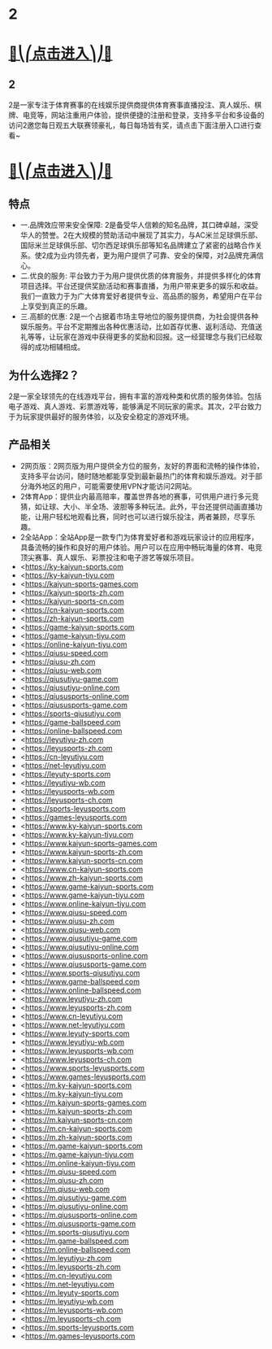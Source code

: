 # 2

# [🍉⎝⎛点击进入⎞⎠🍉](https://kkdd668.cn)
## 2
2是一家专注于体育赛事的在线娱乐提供商提供体育赛事直播投注、真人娱乐、棋牌、电竞等，网站注重用户体验，提供便捷的注册和登录，支持多平台和多设备的访问2邀您每日观五大联赛领豪礼，每日每场皆有奖，请点击下面注册入口进行查看~
# [🍉⎝⎛点击进入⎞⎠🍉](https://kkdd668.cn)

## 特点
- 一.品牌效应带来安全保障: 2是备受华人信赖的知名品牌，其口碑卓越，深受华人的赞誉。2在大规模的赞助活动中展现了其实力，与AC米兰足球俱乐部、国际米兰足球俱乐部、切尔西足球俱乐部等知名品牌建立了紧密的战略合作关系。使2成为业内领先者，更为用户提供了可靠、安全的保障，对2品牌充满信心。
- 二.优良的服务: 平台致力于为用户提供优质的体育服务，并提供多样化的体育项目选择。平台还提供奖励活动和赛事直播，为用户带来更多的娱乐和收益。我们一直致力于为广大体育爱好者提供专业、高品质的服务，希望用户在平台上享受到真正的乐趣。
- 三.高额的优惠: 2是一个占据着市场主导地位的服务提供商，为社会提供各种娱乐服务。平台不定期推出各种优惠活动，比如首存优惠、返利活动、充值送礼等等，让玩家在游戏中获得更多的奖励和回报。这一经营理念与我们已经取得的成功相辅相成。

## 为什么选择2？
2是一家全球领先的在线游戏平台，拥有丰富的游戏种类和优质的服务体验。包括电子游戏、真人游戏、彩票游戏等，能够满足不同玩家的需求。其次，2平台致力于为玩家提供最好的服务体验，以及安全稳定的游戏环境。
## 产品相关
- 2网页版：2网页版为用户提供全方位的服务，友好的界面和流畅的操作体验，支持多平台访问，随时随地都能享受到最新最热门的体育和娱乐游戏。对于部分海外地区的用户，可能需要使用VPN才能访问2网站。
- 2体育App：提供业内最高赔率，覆盖世界各地的赛事，可供用户进行多元竞猜，如让球、大小、半全场、波胆等多种玩法。此外，平台还提供动画直播功能，让用户轻松地观看比赛，同时也可以进行娱乐投注，两者兼顾，尽享乐趣。
- 2全站App：全站App是一款专门为体育爱好者和游戏玩家设计的应用程序，具备流畅的操作和良好的用户体验。用户可以在应用中畅玩海量的体育、电竞顶尖赛事、真人娱乐、彩票投注和电子游艺等娱乐项目。
- <https://ky-kaiyun-sports.com
- <https://ky-kaiyun-tiyu.com
- <https://kaiyun-sports-games.com
- <https://kaiyun-sports-zh.com
- <https://kaiyun-sports-cn.com
- <https://cn-kaiyun-sports.com
- <https://zh-kaiyun-sports.com
- <https://game-kaiyun-sports.com
- <https://game-kaiyun-tiyu.com
- <https://online-kaiyun-tiyu.com
- <https://qiusu-speed.com
- <https://qiusu-zh.com
- <https://qiusu-web.com
- <https://qiusutiyu-game.com
- <https://qiusutiyu-online.com
- <https://qiususports-online.com
- <https://qiususports-game.com
- <https://sports-qiusutiyu.com
- <https://game-ballspeed.com
- <https://online-ballspeed.com
- <https://leyutiyu-zh.com
- <https://leyusports-zh.com
- <https://cn-leyutiyu.com
- <https://net-leyutiyu.com
- <https://leyuty-sports.com
- <https://leyutiyu-wb.com
- <https://leyusports-wb.com
- <https://leyusports-ch.com
- <https://sports-leyusports.com
- <https://games-leyusports.com
- <https://www.ky-kaiyun-sports.com
- <https://www.ky-kaiyun-tiyu.com
- <https://www.kaiyun-sports-games.com
- <https://www.kaiyun-sports-zh.com
- <https://www.kaiyun-sports-cn.com
- <https://www.cn-kaiyun-sports.com
- <https://www.zh-kaiyun-sports.com
- <https://www.game-kaiyun-sports.com
- <https://www.game-kaiyun-tiyu.com
- <https://www.online-kaiyun-tiyu.com
- <https://www.qiusu-speed.com
- <https://www.qiusu-zh.com
- <https://www.qiusu-web.com
- <https://www.qiusutiyu-game.com
- <https://www.qiusutiyu-online.com
- <https://www.qiususports-online.com
- <https://www.qiususports-game.com
- <https://www.sports-qiusutiyu.com
- <https://www.game-ballspeed.com
- <https://www.online-ballspeed.com
- <https://www.leyutiyu-zh.com
- <https://www.leyusports-zh.com
- <https://www.cn-leyutiyu.com
- <https://www.net-leyutiyu.com
- <https://www.leyuty-sports.com
- <https://www.leyutiyu-wb.com
- <https://www.leyusports-wb.com
- <https://www.leyusports-ch.com
- <https://www.sports-leyusports.com
- <https://www.games-leyusports.com
- <https://m.ky-kaiyun-sports.com
- <https://m.ky-kaiyun-tiyu.com
- <https://m.kaiyun-sports-games.com
- <https://m.kaiyun-sports-zh.com
- <https://m.kaiyun-sports-cn.com
- <https://m.cn-kaiyun-sports.com
- <https://m.zh-kaiyun-sports.com
- <https://m.game-kaiyun-sports.com
- <https://m.game-kaiyun-tiyu.com
- <https://m.online-kaiyun-tiyu.com
- <https://m.qiusu-speed.com
- <https://m.qiusu-zh.com
- <https://m.qiusu-web.com
- <https://m.qiusutiyu-game.com
- <https://m.qiusutiyu-online.com
- <https://m.qiususports-online.com
- <https://m.qiususports-game.com
- <https://m.sports-qiusutiyu.com
- <https://m.game-ballspeed.com
- <https://m.online-ballspeed.com
- <https://m.leyutiyu-zh.com
- <https://m.leyusports-zh.com
- <https://m.cn-leyutiyu.com
- <https://m.net-leyutiyu.com
- <https://m.leyuty-sports.com
- <https://m.leyutiyu-wb.com
- <https://m.leyusports-wb.com
- <https://m.leyusports-ch.com
- <https://m.sports-leyusports.com
- <https://m.games-leyusports.com
